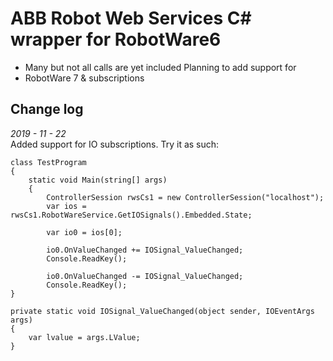 # ABB Robot Web Services C# wrapper for RobotWare6
 - Many but not all calls are yet included Planning to add support for
 - RobotWare 7 & subscriptions

## Change log

*2019 - 11 - 22*  
Added support for IO subscriptions. Try it as such:

    class TestProgram
    {
        static void Main(string[] args)
        {
            ControllerSession rwsCs1 = new ControllerSession("localhost");
            var ios = rwsCs1.RobotWareService.GetIOSignals().Embedded.State;

            var io0 = ios[0];

            io0.OnValueChanged += IOSignal_ValueChanged;
            Console.ReadKey();

            io0.OnValueChanged -= IOSignal_ValueChanged;
            Console.ReadKey();
    }
      
    private static void IOSignal_ValueChanged(object sender, IOEventArgs args)
    {
        var lvalue = args.LValue;
    }